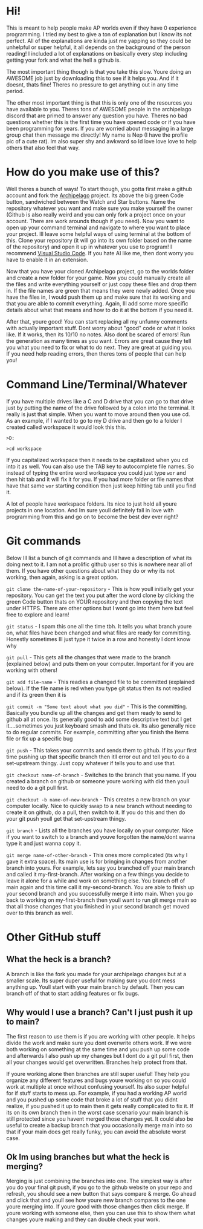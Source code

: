 # Hi!

This is meant to help people make AP worlds even if they have 0 experience programming. I tried my best to give a ton of explanation but I know its not perfect.
All of the explanations are kinda just me yapping so they could be unhelpful or super helpful, it all depends on the background of the person reading! I included a lot of explanations on basically every step including getting your fork and what the hell a github is.

The most important thing though is that you take this slow. Youre doing an AWESOME job just by downloading this to see if it helps you. And if it doesnt, thats fine!
Theres no pressure to get anything out in any time period.

The other most important thing is that this is only one of the resources you have available to you. Theres tons of AWESOME people in the archipelago discord that are primed to answer any question you have. Theres no bad questions whether this is the first time you have opened code or if you have been programming for years.
If you are worried about messaging in a large group chat then message me directly! My name is Nep (I have the profile pic of a cute rat). Im also super shy and awkward so Id love love love to help others that also feel that way.

# How do you make use of this?

Well theres a bunch of ways! To start though, you gotta first make a github account and fork the [Archipelago](https://github.com/ArchipelagoMW/Archipelago) project. Its above the big green Code button, sandwiched between the Watch and Star buttons. Name the repository whatever you want and make sure you make yourself the owner (Github is also really weird and you can only fork a project once on your account. There are work arounds though if you need). Now you want to open up your command terminal and navigate to where you want to place your project. Ill leave some helpful ways of using terminal at the bottom of this. Clone your repository (it will go into its own folder based on the name of the repository) and open it up in whatever you use to program! I recommend [Visual Studio Code](https://code.visualstudio.com/). If you hate AI like me, then dont worry you have to enable it in an extension.

Now that you have your cloned Archipelago project, go to the worlds folder and create a new folder for your game. Now you could manually create all the files and write everything yourself or just copy these files and drop them in. If the file names are green that means they were newly added. Once you have the files in, I would push them up and make sure that its working and that you are able to commit everything. Again, Ill add some more specific details about what that means and how to do it at the bottom if you need it.

After that, youre good! You can start replacing all my unfunny comments with actually important stuff. Dont worry about "good" code or what it looks like. If it works, then its 10/10 no notes. Also dont be scared of errors! Run the generation as many times as you want. Errors are great cause they tell you what you need to fix or what to do next. They are great at guiding you. If you need help reading errors, then theres tons of people that can help you!

# Command Line/Terminal/Whatever

If you have multiple drives like a C and D drive that you can go to that drive just by putting the name of the drive followed by a colon into the terminal. It really is just that simple. When you want to move around then you use cd. As an example, if I wanted to go to my D drive and then go to a folder I created called workspace it would look this this.

`>D:`

`>cd workspace`

If you capitalized workspace then it needs to be capitalized when you cd into it as well. You can also use the TAB key to autocomplete file names. So instead of typing the entire word workspace you could just type `wor` and then hit tab and it will fix it for you. If you had more folder or file names that have that same `wor` starting condition then just keep hitting tab until you find it.

A lot of people have workspace folders. Its nice to just hold all youre projects in one location. And Im sure youll definitely fall in love with programming from this and go on to become the best dev ever right?

# Git commands

Below Ill list a bunch of git commands and Ill have a description of what its doing next to it. I am not a prolific github user so this is nowhere near all of them. If you have other questions about what they do or why its not working, then again, asking is a great option.

`git clone the-name-of-your-repository` - This is how youll initially get your repository. You can get the text you put after the word clone by clicking the green Code button thats on YOUR repository and then copying the text under HTTPS. There are other options but I wont go into them here but feel free to explore and learn!

`git status` - I spam this one all the time tbh. It tells you what branch youre on, what files have been changed and what files are ready for committing. Honestly sometimes Ill just type it twice in a row and honestly I dont know why

`git pull` - This gets all the changes that were made to the branch (explained below) and puts them on your computer. Important for if you are working with others!

`git add file-name` - This readies a changed file to be committed (explained below). If the file name is red when you type git status then its not readied and if its green then it is

`git commit -m "Some text about what you did"` - This is the committing. Basically you bundle up all the changes and get them ready to send to github all at once. Its generally good to add some descriptive text but I get it....sometimes you just keyboard smash and thats ok. Its also generally nice to do regular commits. For example, committing after you finish the Items file or fix up a specific bug

`git push` - This takes your commits and sends them to github. If its your first time pushing up that specific branch then itll error out and tell you to do a set-upstream thingy. Just copy whatever if tells you to and use that.

`git checkout name-of-branch` - Switches to the branch that you name. If you created a branch on github or someone youre working with did then youll need to do a git pull first.

`git checkout -b name-of-new-branch` - This creates a new branch on your computer locally. Nice to quickly swap to a new branch without needing to create it on github, do a pull, then switch to it. If you do this and then do your git push youll get that set-upstream thingy.

`git branch` - Lists all the branches you have locally on your computer. Nice if you want to switch to a branch and youve forgotten the name/dont wanna type it and just wanna copy it.



`git merge name-of-other-branch` - This ones more complicated (its why I gave it extra space). Its main use is for bringing in changes from another branch into yours. For example, lets say you branched off your main branch and called it my-first-branch. After working on a few things you decide to leave it alone for a while and work on something else. You branch off of main again and this time call it my-second-branch. You are able to finish up your second branch and you successfully merge it into main. When you go back to working on my-first-branch then youll want to run git merge main so that all those changes that you finished in your second branch get moved over to this branch as well.

# Other GitHub stuff

## What the heck is a branch?

A branch is like the fork you made for your archipelago changes but at a smaller scale. Its super duper useful for making sure you dont mess anything up. Youll start with your main branch by default. Then you can branch off of that to start adding features or fix bugs.

## Why would I use a branch? Can't I just push it up to main?

The first reason to use them is if you are working with other people. It helps divide the work and make sure you dont overwrite others work. If we were both working on something at the same time and you push up some code and afterwards I also push up my changes but I dont do a git pull first, then all your changes would get overwritten. Branches help protect from that.

If youre working alone then branches are still super useful! They help you organize any different features and bugs youre working on so you could work at multiple at once without confusing yourself. Its also super helpful for if stuff starts to mess up. For example, if you had a working AP world and you pushed up some code that broke a lot of stuff that you didnt realize, if you pushed it up to main then it gets really complicated to fix it. If its on its own branch then in the worst case scenario your main branch is still protected since you havent merged those changes yet. It could also be useful to create a backup branch that you occasionally merge main into so that if your main does get really funky, you can avoid the absolute worst case.

## Ok Im using branches but what the heck is merging?

Merging is just combining the branches into one. The simplest way is after you do your final git push, if you go to the github website on your repo and refresh, you should see a new button that says compare & merge. Go ahead and click that and youll see how youre new branch compares to the one youre merging into. If youre good with those changes then click merge. If youre working with someone else, then you can use this to show them what changes youre making and they can double check your work.